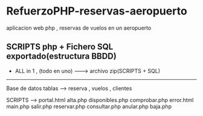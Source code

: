 # RefuerzoPHP-reservas-aeropuerto
aplicacion web php , reservas de vuelos en un aeropuerto

SCRIPTS php + Fichero SQL exportado(estructura BBDD) 
---------------------------------------------------------------
+ ALL in 1 , (todo en uno) ---> archivo zip(SCRIPTS + SQL)

---------------------------------------------------------------

Base de datos tablas --> reserva , vuelos , clientes

SCRIPTS --> portal.html alta.php disponibles.php comprobar.php error.html main.php salir.php reservar.php consultar.php anular.php baja.php
